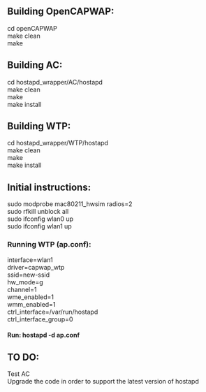 ## Building OpenCAPWAP:  
cd openCAPWAP  
make clean  
make  

## Building AC:  
cd hostapd_wrapper/AC/hostapd  
make clean  
make  
make install  

## Building WTP:   
cd hostapd_wrapper/WTP/hostapd  
make clean  
make  
make install  

## Initial instructions:  
sudo modprobe mac80211_hwsim radios=2  
sudo rfkill unblock all  
sudo ifconfig wlan0 up  
sudo ifconfig wlan1 up  

### Running WTP (ap.conf):  
interface=wlan1  
driver=capwap_wtp  
ssid=new-ssid  
hw_mode=g  
channel=1  
wme_enabled=1  
wmm_enabled=1  
ctrl_interface=/var/run/hostapd  
ctrl_interface_group=0  

#### Run: hostapd -d ap.conf  

## TO DO:  
Test AC  
Upgrade the code in order to support the latest version of hostapd  

